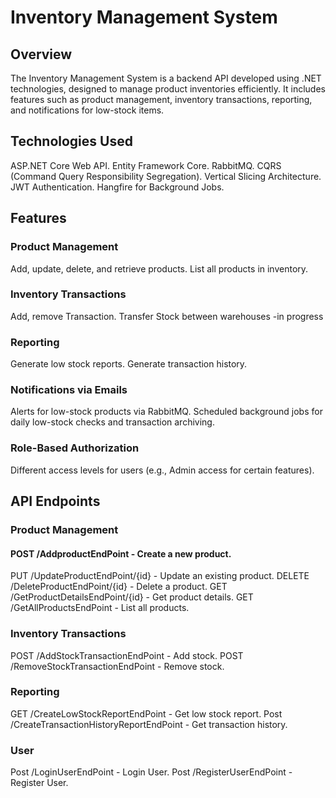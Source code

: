 
# Inventory Management System
## Overview
The Inventory Management System is a backend API developed using .NET technologies, designed to manage product inventories efficiently. It includes features such as product management, inventory transactions, reporting, and notifications for low-stock items.

## Technologies Used
ASP.NET Core Web API.
Entity Framework Core.
RabbitMQ.
CQRS (Command Query Responsibility Segregation).
Vertical Slicing Architecture.
JWT Authentication.
Hangfire for Background Jobs.

## Features
### Product Management
 Add, update, delete, and retrieve products.
 List all products in inventory.

### Inventory Transactions
Add, remove Transaction.
Transfer Stock between warehouses -in progress

### Reporting
Generate low stock reports.
Generate transaction history.

### Notifications via Emails
Alerts for low-stock products via RabbitMQ.
Scheduled background jobs for daily low-stock checks and transaction archiving.

### Role-Based Authorization
Different access levels for users (e.g., Admin access for certain features).

## API Endpoints
### Product Management
#### POST /AddproductEndPoint - Create a new product.
PUT /UpdateProductEndPoint/{id} - Update an existing product.
DELETE /DeleteProductEndPoint/{id} - Delete a product.
GET /GetProductDetailsEndPoint/{id} - Get product details.
GET /GetAllProductsEndPoint - List all products.

### Inventory Transactions
POST /AddStockTransactionEndPoint - Add stock.
POST /RemoveStockTransactionEndPoint - Remove stock.

### Reporting
GET /CreateLowStockReportEndPoint - Get low stock report.
Post /CreateTransactionHistoryReportEndPoint - Get transaction history.

### User
Post /LoginUserEndPoint - Login User.
Post /RegisterUserEndPoint - Register User.


